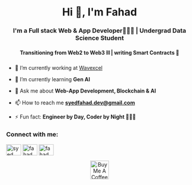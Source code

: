 <h1 align="center">Hi 👋, I'm Fahad</h1>
<h3 align="center">I'm a Full stack Web & App Developer🧑🏻‍💻 | Undergrad Data Science Student </h3>
<h4 align="center">Transitioning from Web2 to Web3 ⛓️ | writing Smart Contracts 📝 </h4>

- 🔭 I’m currently working at [Wavexcel](https://www.wavexcel.in/)

- 🌱 I’m currently learning **Gen AI**

- 💬 Ask me about **Web-App Development, Blockchain & AI**

- 📫 How to reach me **syedfahad.dev@gmail.com**

- ⚡ Fun fact:  **Engineer by Day, Coder by Night 🧑🏻‍💻**

<h3 align="left">Connect with me:</h3>
<p align="left">
<a href="https://linkedin.com/in/syedfahad7" target="blank"><img align="center" src="https://raw.githubusercontent.com/rahuldkjain/github-profile-readme-generator/master/src/images/icons/Social/linked-in-alt.svg" alt="syed fahad" height="30" width="40" /></a>
<a href="https://instagram.com/fahad.developer" target="blank"><img align="center" src="https://raw.githubusercontent.com/rahuldkjain/github-profile-readme-generator/master/src/images/icons/Social/instagram.svg" alt="fahad.developer" height="30" width="40" /></a>
<a href="https://x.com/fahad_developer" target="blank"><img align="center" src="https://raw.githubusercontent.com/rahuldkjain/github-profile-readme-generator/master/src/images/icons/Social/twitter.svg" alt="fahad.developer" height="30" width="40" /></a>    
</p>
<p align="center">
  <a href="https://buymeacoffee.com/fahad.developer" target="_blank">
    <img src="https://imgs.search.brave.com/2FC1KmnWfKHO0CKs8Fwq_G-UVPdSzupcsGdaL4TMKoc/rs:fit:860:0:0:0/g:ce/aHR0cHM6Ly9jYW1v/LmdpdGh1YnVzZXJj/b250ZW50LmNvbS83/YjhmNzM0M2JmYzZl/M2M2NWM3OTAxODQ2/NjM3YjYwM2ZkODEy/ZjFhNWY3NjhkOGIw/NTcyNTU4YmRlODU5/ZWI5LzY4NzQ3NDcw/NzMzYTJmMmY2MzY0/NmUyZTYyNzU3OTZk/NjU2MTYzNmY2NjY2/NjU2NTJlNjM2ZjZk/MmY2Mjc1NzQ3NDZm/NmU3MzJmNzYzMjJm/NjQ2NTY2NjE3NTZj/NzQyZDc5NjU2YzZj/NmY3NzJlNzA2ZTY3" alt="Buy Me A Coffee" height="50">
  </a>
</p>
